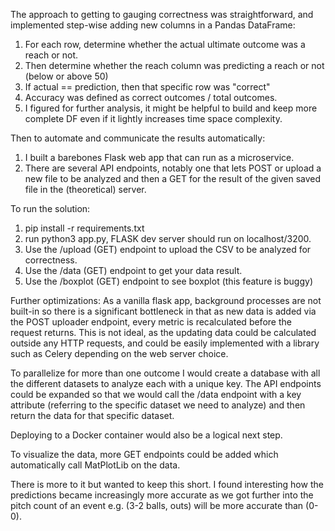 The approach to getting to gauging correctness was straightforward, and implemented step-wise adding new columns in a Pandas DataFrame:
1. For each row, determine whether the actual ultimate outcome was a reach or not.
2. Then determine whether the reach column was predicting a reach or not (below or above 50)
3. If actual == prediction, then that specific row was "correct"
4. Accuracy was defined as correct outcomes / total outcomes.
5. I figured for further analysis, it might be helpful to build and keep more complete DF even if it lightly increases time space complexity.

Then to automate and communicate the results automatically:
1. I built a barebones Flask web app that can run as a microservice.
2. There are several API endpoints, notably one that lets POST or upload a new file to be analyzed and then a GET for the result of the given saved file in the (theoretical) server.

To run the solution:
1. pip install -r requirements.txt
2. run python3 app.py, FLASK dev server should run on localhost/3200.
2. Use the /upload (GET) endpoint to upload the CSV to be analyzed for correctness.
3. Use the /data (GET) endpoint to get your data result.
4. Use the /boxplot (GET) endpoint to see boxplot (this feature is buggy)



Further optimizations:
As a vanilla flask app, background processes are not built-in so there is a significant bottleneck in that as new data is added via the POST uploader endpoint, every metric is recalculated before the request returns. This is not ideal, as the updating data could be calculated outside any HTTP requests, and could be easily implemented with a library such as Celery depending on the web server choice.

To parallelize for more than one outcome I would create a database with all the different datasets to analyze each with a unique key. The API endpoints could be expanded so that we would call the /data endpoint with a key attribute (referring to the specific dataset we need to analyze) and then return the data for that specific dataset.

Deploying to a Docker container would also be a logical next step.

To visualize the data, more GET endpoints could be added which automatically call MatPlotLib on the data.

There is more to it but wanted to keep this short.  I found interesting how the predictions became increasingly more accurate as we got further into the pitch count of an event e.g. (3-2 balls, outs) will be more accurate than (0-0).
